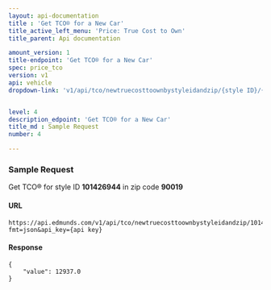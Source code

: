 ```yaml
---
layout: api-documentation
title : 'Get TCO® for a New Car'
title_active_left_menu: 'Price: True Cost to Own'
title_parent: Api documentation

amount_version: 1
title-endpoint: 'Get TCO® for a New Car'
spec: price_tco
version: v1
api: vehicle
dropdown-link: 'v1/api/tco/newtruecosttoownbystyleidandzip/{style ID}/{zipcode}'


level: 4
description_edpoint: 'Get TCO® for a New Car'
title_md : Sample Request
number: 4

---
```


### Sample Request

Get TCO® for style ID **101426944** in zip code **90019**

#### URL

	https://api.edmunds.com/v1/api/tco/newtruecosttoownbystyleidandzip/101426944/90019?fmt=json&api_key={api key}
	
#### Response

	{
	    "value": 12937.0
	}
